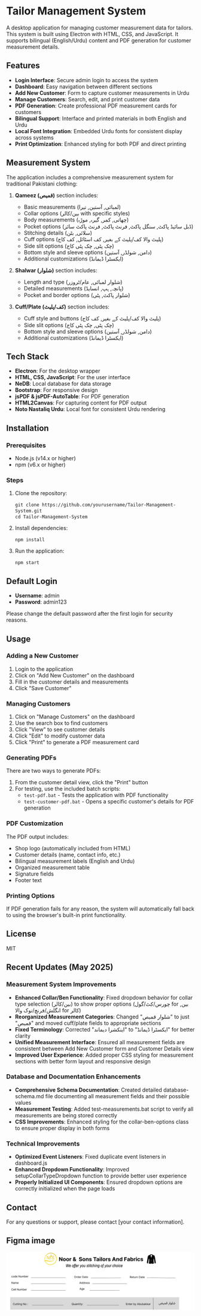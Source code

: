 # Tailor Management System

A desktop application for managing customer measurement data for tailors. This system is built using Electron with HTML, CSS, and JavaScript. It supports bilingual (English/Urdu) content and PDF generation for customer measurement details.

## Features

- **Login Interface**: Secure admin login to access the system
- **Dashboard**: Easy navigation between different sections
- **Add New Customer**: Form to capture customer measurements in Urdu
- **Manage Customers**: Search, edit, and print customer data
- **PDF Generation**: Create professional PDF measurement cards for customers
- **Bilingual Support**: Interface and printed materials in both English and Urdu
- **Local Font Integration**: Embedded Urdu fonts for consistent display across systems
- **Print Optimization**: Enhanced styling for both PDF and direct printing

## Measurement System

The application includes a comprehensive measurement system for traditional Pakistani clothing:

1. **Qameez (قمیص)** section includes:
   - Basic measurements (لمبائی, آستین, تیرا)
   - Collar options (بین/کالر with specific styles)
   - Body measurements (چھاتی, کمر, گیرہ, موڑہ)
   - Pocket options (ڈبل سائیڈ پاکٹ, سنگل پاکٹ, فرنٹ پاکٹ, فرنٹ پاکٹ سائز)
   - Stitching details (سلائی, بٹن)
   - Cuff options (پلیٹ والا کف/پلیٹ کے بغیر, کف اسٹائل, کف کاج)
   - Side slit options (چک پٹی, چک پٹی کاج)
   - Bottom style and sleeve options (دامن, شولڈر, آستین)
   - Additional customizations (ایکسٹرا ڈیمانڈ)

2. **Shalwar (شلوار)** section includes:
   - Length and type (شلوار لمبائی, عام/ٹروزر)
   - Detailed measurements (پانچہ, ہپ, انسایڈ)
   - Pocket and border options (شلوار پاکٹ, پٹی)

3. **Cuff/Plate (کف/پلیٹ)** section includes:
   - Cuff style and buttons (پلیٹ والا کف/پلیٹ کے بغیر, کف کاج)
   - Side slit options (چک پٹی, چک پٹی کاج)
   - Bottom style and sleeve options (دامن, شولڈر, آستین)
   - Additional customizations (ایکسٹرا ڈیمانڈ)

## Tech Stack

- **Electron**: For the desktop wrapper
- **HTML, CSS, JavaScript**: For the user interface
- **NeDB**: Local database for data storage
- **Bootstrap**: For responsive design
- **jsPDF & jsPDF-AutoTable**: For PDF generation
- **HTML2Canvas**: For capturing content for PDF output
- **Noto Nastaliq Urdu**: Local font for consistent Urdu rendering

## Installation

### Prerequisites

- Node.js (v14.x or higher)
- npm (v6.x or higher)

### Steps

1. Clone the repository:
   ```
   git clone https://github.com/yourusername/Tailor-Management-System.git
   cd Tailor-Management-System
   ```

2. Install dependencies:
   ```
   npm install
   ```

3. Run the application:
   ```
   npm start
   ```

## Default Login

- **Username**: admin
- **Password**: admin123

Please change the default password after the first login for security reasons.

## Usage

### Adding a New Customer

1. Login to the application
2. Click on "Add New Customer" on the dashboard
3. Fill in the customer details and measurements
4. Click "Save Customer"

### Managing Customers

1. Click on "Manage Customers" on the dashboard
2. Use the search box to find customers
3. Click "View" to see customer details
4. Click "Edit" to modify customer data
5. Click "Print" to generate a PDF measurement card

### Generating PDFs

There are two ways to generate PDFs:
1. From the customer detail view, click the "Print" button
2. For testing, use the included batch scripts:
   - `test-pdf.bat` - Tests the application with PDF functionality
   - `test-customer-pdf.bat` - Opens a specific customer's details for PDF generation

### PDF Customization

The PDF output includes:
- Shop logo (automatically included from HTML)
- Customer details (name, contact info, etc.)
- Bilingual measurement labels (English and Urdu)
- Organized measurement table
- Signature fields
- Footer text

### Printing Options

If PDF generation fails for any reason, the system will automatically fall back to using the browser's built-in print functionality.

## License

MIT

## Recent Updates (May 2025)

### Measurement System Improvements
- **Enhanced Collar/Ben Functionality**: Fixed dropdown behavior for collar type selection (بین/کالر) to show proper options (چورس/کٹ/گول for بین, انگلش/فرنچ/نوک والا for کالر)
- **Reorganized Measurement Categories**: Changed "شلوار قمیص" to just "قمیص" and moved cuff/plate fields to appropriate sections
- **Fixed Terminology**: Corrected "اینکشرا دیماند" to "ایکسٹرا ڈیمانڈ" for better clarity
- **Unified Measurement Interface**: Ensured all measurement fields are consistent between Add New Customer form and Customer Details view
- **Improved User Experience**: Added proper CSS styling for measurement sections with better form layout and responsive design

### Database and Documentation Enhancements
- **Comprehensive Schema Documentation**: Created detailed database-schema.md file documenting all measurement fields and their possible values
- **Measurement Testing**: Added test-measurements.bat script to verify all measurements are being stored correctly
- **CSS Improvements**: Enhanced styling for the collar-ben-options class to ensure proper display in both forms

### Technical Improvements
- **Optimized Event Listeners**: Fixed duplicate event listeners in dashboard.js
- **Enhanced Dropdown Functionality**: Improved setupCollarTypeDropdown function to provide better user experience
- **Properly Initialized UI Components**: Ensured dropdown options are correctly initialized when the page loads

## Contact

For any questions or support, please contact [your contact information].

## Figma image
![alt text](Header.jpg)